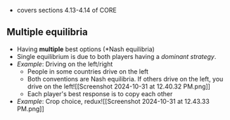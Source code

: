 - covers sections 4.13-4.14 of CORE

## Multiple equilibria

- Having **multiple** best options (*Nash equilibria)
- Single equilibrium is due to both players having a *dominant strategy*.
- *Example*: Driving on the left/right
	- People in some countries drive on the left
	- Both conventions are Nash equilibria. If others drive on the left, you drive on the left![[Screenshot 2024-10-31 at 12.40.32 PM.png]]
	- Each player's best response is to copy each other	
- *Example*: Crop choice, redux![[Screenshot 2024-10-31 at 12.43.33 PM.png]]
